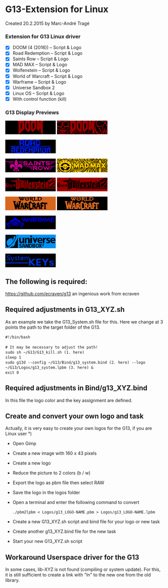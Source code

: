 # G13-Extension for Linux
Created 20.2.2015 by Marc-André Tragé

### Extension for G13 Linux driver
- [x] DOOM (4 (2016)) – Script & Logo
- [x] Road Redemption – Script & Logo
- [x] Saints Row – Script & Logo
- [x] MAD MAX – Script & Logo
- [x] Wolfenstein – Script & Logo
- [x] World of Warcraft – Script & Logo
- [x] Warframe – Script & Logo
- [x] Universe Sandbox 2
- [x] Linux OS – Script & Logo
- [x] With control function (kill)

### G13 Display Previews
![DOOM](https://github.com/MTrage/G13-Extension/blob/master/Display-Preview/g13_doom.png)
![DOOM](https://github.com/MTrage/G13-Extension/blob/master/Display-Preview/g13_doom_skull.png)

![RR](https://github.com/MTrage/G13-Extension/blob/master/Display-Preview/g13_road_redemption.png)

![SR](https://github.com/MTrage/G13-Extension/blob/master/Display-Preview/g13_saints_row.png)
![SR](https://github.com/MTrage/G13-Extension/blob/master/Display-Preview/g13_mad_max.png)

![WOW](https://github.com/MTrage/G13-Extension/blob/master/Display-Preview/g13_wolfenstein.png)
![WOW](https://github.com/MTrage/G13-Extension/blob/master/Display-Preview/g13b_wolfenstein.png)

![WOW](https://github.com/MTrage/G13-Extension/blob/master/Display-Preview/g13_wow.png)
![WOW](https://github.com/MTrage/G13-Extension/blob/master/Display-Preview/g13b_wow.png)

![WOW](https://github.com/MTrage/G13-Extension/blob/master/Display-Preview/g13b_warframe.png)

![WOW](https://github.com/MTrage/G13-Extension/blob/master/Display-Preview/g13_universe_sandbox.png)

![OS](https://github.com/MTrage/G13-Extension/blob/master/Display-Preview/g13_system.png)

## The following is required:
https://github.com/ecraven/g13
an ingenious work from ecraven

## Required adjustments in G13_XYZ.sh
As an example we take the G13_System.sh file for this.
Here we change at 3 points the path to the target folder of the G13.

    #!/bin/bash

    # It may be necessary to adjust the path!
    sudo sh ~/G13/G13_kill.sh (1. here)
    sleep 1
    sudo g13d --config ~/G13/Bind/g13_system.bind (2. here) --logo ~/G13/Logos/g13_system.lpbm (3. here) &
    exit 0
    
## Required adjustments in Bind/g13_XYZ.bind
In this file the logo color and the key assignment are defined.

## Create and convert your own logo and task
Actually, it is very easy to create your own logos for the G13, if you are Linux user °)
- Open Gimp
- Create a new image with 160 x 43 pixels
- Create a new logo
- Reduce the picture to 2 colors (b / w)
- Export the logo as pbm file then select RAW
- Save the logo in the logos folder
- Open a terminal and enter the following command to convert

      ./pbm2lpbm < Logos/g13_LOGO-NAME.pbm > Logos/g13_LOGO-NAME.lpbm     
 - Create a new G13_XYZ.sh script and bind file for your logo or new task
 - Create another g13_XYZ.bind file for the new task
 - Start your new G13_XYZ.sh script
 
## Workaround Userspace driver for the G13
In some cases, lib-XYZ is not found (compiling or system update).
For this, it is still sufficient to create a link with "ln" to the new one from the old library.
